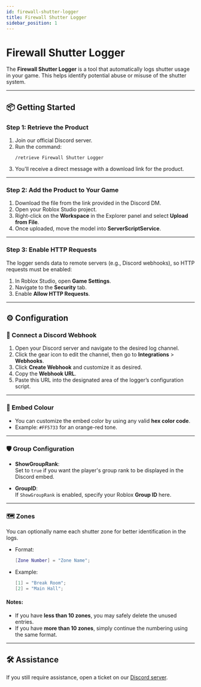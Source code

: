 ```yaml
---
id: firewall-shutter-logger
title: Firewall Shutter Logger
sidebar_position: 1
---
```


# Firewall Shutter Logger

The **Firewall Shutter Logger** is a tool that automatically logs shutter usage in your game. This helps identify potential abuse or misuse of the shutter system.

---

## 📦 Getting Started

### Step 1: Retrieve the Product

1. Join our official Discord server.
2. Run the command:  
   ```
   /retrieve Firewall Shutter Logger
   ```
3. You'll receive a direct message with a download link for the product.

---

### Step 2: Add the Product to Your Game

1. Download the file from the link provided in the Discord DM.
2. Open your Roblox Studio project.
3. Right-click on the **Workspace** in the Explorer panel and select **Upload from File**.
4. Once uploaded, move the model into **ServerScriptService**.

---

### Step 3: Enable HTTP Requests

The logger sends data to remote servers (e.g., Discord webhooks), so HTTP requests must be enabled:

1. In Roblox Studio, open **Game Settings**.
2. Navigate to the **Security** tab.
3. Enable **Allow HTTP Requests**.

---

## ⚙️ Configuration

### 🔗 Connect a Discord Webhook

1. Open your Discord server and navigate to the desired log channel.
2. Click the gear icon to edit the channel, then go to **Integrations** > **Webhooks**.
3. Click **Create Webhook** and customize it as desired.
4. Copy the **Webhook URL**.
5. Paste this URL into the designated area of the logger’s configuration script.

---

### 🎨 Embed Colour

- You can customize the embed color by using any valid **hex color code**.
- Example: `#FF5733` for an orange-red tone.

---

### 🛡️ Group Configuration

- **ShowGroupRank**:  
  Set to `true` if you want the player's group rank to be displayed in the Discord embed.

- **GroupID**:  
  If `ShowGroupRank` is enabled, specify your Roblox **Group ID** here.

---

### 🗺️ Zones

You can optionally name each shutter zone for better identification in the logs.

- Format:
  ```lua
  [Zone Number] = "Zone Name";
  ```

- Example:
  ```lua
  [1] = "Break Room";
  [2] = "Main Hall";
  ```

#### Notes:

- If you have **less than 10 zones**, you may safely delete the unused entries.
- If you have **more than 10 zones**, simply continue the numbering using the same format.

---

## 🛠️ Assistance

If you still require assistance, open a ticket on our [Discord server](https://example.com).